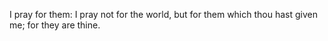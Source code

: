 I pray for them: I pray not for the world, but for them which thou hast given me; for they are thine.
